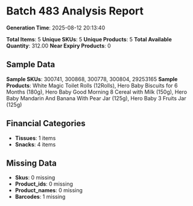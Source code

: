 # Batch 483 Analysis Report

**Generation Time**: 2025-08-12 20:13:40

**Total Items**: 5
**Unique SKUs**: 5
**Unique Products**: 5
**Total Available Quantity**: 312.00
**Near Expiry Products**: 0

## Sample Data
**Sample SKUs**: 300741, 300868, 300778, 300804, 29253165
**Sample Products**: White Magic Toilet Rolls (12Rolls), Hero Baby Biscuits for 6 Months (180g), Hero Baby Good Morning 8 Cereal with Milk (150g), Hero Baby Mandarin And Banana With Pear Jar (125g), Hero Baby 3 Fruits Jar (125g)

## Financial Categories
- **Tissues**: 1 items
- **Snacks**: 4 items

## Missing Data
- **Skus**: 0 missing
- **Product_ids**: 0 missing
- **Product_names**: 0 missing
- **Barcodes**: 1 missing
